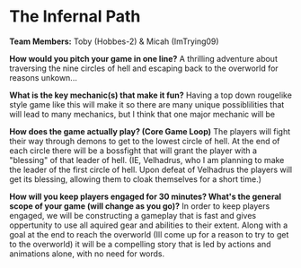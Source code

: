 # The Infernal Path

**Team Members:** Toby (Hobbes-2) & Micah (ImTrying09)

**How would you pitch your game in one line?**
A thrilling adventure about traversing the nine circles of hell and escaping back to the overworld for reasons unkown...

**What is the key mechanic(s) that make it fun?** 
Having a top down rougelike style game like this will make it so there are many unique possiblilities that will lead to many mechanics, but I think that one major mechanic will be 

**How does the game actually play? (Core Game Loop)**
The players will fight their way through demons to get to the lowest circle of hell. At the end of each circle there will be a bossfight that will grant the player with a "blessing" of that leader of hell. (IE, Velhadrus, who I am planning to make the leader of the first circle of hell.
Upon defeat of Velhadrus the players will get its blessing, allowing them to cloak themselves for a short time.)

**How will you keep players engaged for 30 minutes? What's the general scope of your game (will change as you go)?**
In order to keep players engaged, we will be constructing a gameplay that is fast and gives oppertunity to use all aquired gear and abilities to their extent. Along with a goal at the end to reach the overworld (Ill come up for a reason to try to get to the overworld) it will be a compelling story that is led by actions and animations alone, with no need for words.
